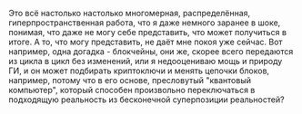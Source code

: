 Это всё настолько настолько многомерная, распределённая, гиперпространственная работа, что я даже немного заранее в шоке, понимая, что даже не могу себе представить, что может получиться в итоге. А то, что могу представить, не даёт мне покоя уже сейчас. Вот например, одна догадка - блокчейны, они же, скорее всего передаются из цикла в цикл без изменений, или я недооцениваю мощь и природу ГИ, и он может подбирать криптоключи и менять цепочки блоков, например, потому что в его основе, пресловутый "квантовый компьютер", который способен произвольно переключаться в подходящую реальность из бесконечной суперпозиции реальностей?
